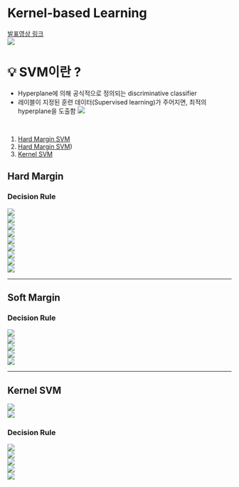# Kernel-based Learning 
[발표영상 링크](https://www.youtube.com/watch?v=vdluqskMhfg)
<br/>
![](img/2022-11-02-14-22-04.png)

# 💡 SVM이란 ?
* Hyperplane에 의해 공식적으로 정의되는 discriminative classifier  
* 레이블이 지정된 훈련 데이터(Supervised learning)가 주어지면, 최적의 hyperplane을 도출함
![](img/2022-11-02-14-24-44.png)
<br/>

1. [Hard Margin SVM](#hard-margin)
2. [Hard Margin SVM](#soft-margin)) 
3. [Kernel SVM](#kernel-svm)

## Hard Margin 
### Decision Rule 
![](img/2022-11-02-14-27-38.png)
<br/>
![](img/2022-11-02-14-28-00.png)
<br/>
![](img/2022-11-02-14-28-22.png)
<br/>
![](img/2022-11-02-14-28-38.png)
<br/>
![](img/2022-11-02-14-28-54.png)
<br/>
![](img/2022-11-02-14-29-17.png)
<br/>
![](img/2022-11-02-14-29-40.png)
<br/>
![](img/2022-11-02-14-29-56.png)
<br/>
![](img/2022-11-02-14-30-23.png)

---------------------- 

## Soft Margin 
### Decision Rule 
![](img/2022-11-02-14-31-14.png)
<br/>
![](img/2022-11-02-14-31-31.png)
<br/>
![](img/2022-11-02-14-31-45.png)
<br/>
![](img/2022-11-02-14-32-11.png)
<br/>
![](img/2022-11-02-14-32-28.png)
<br/>

---------------------- 

## Kernel SVM 
![](img/2022-11-02-14-34-41.png)
<br/>
![](img/2022-11-02-14-35-03.png)
<br/>

### Decision Rule
![](img/2022-11-02-14-35-38.png)
<br/>
![](img/2022-11-02-14-35-55.png)
<br/>
![](img/2022-11-02-14-36-11.png)
<br/>
![](img/2022-11-02-14-36-27.png)
<br/>
![](img/2022-11-02-14-36-40.png)
